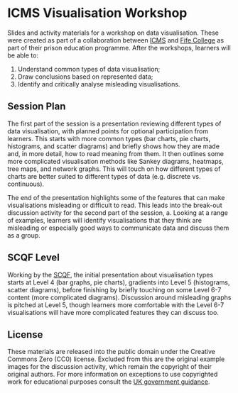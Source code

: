 # ICMS Visualisation Workshop

Slides and activity materials for a workshop on data visualisation. These were created as part of a collaboration between [ICMS](https://www.icms.org.uk/) and [Fife College](https://fife.ac.uk/) as part of their prison education programme. After the workshops, learners will be able to: 

1. Understand common types of data visualisation;
2. Draw conclusions based on represented data;
3. Identify and critically analyse misleading visualisations. 


## Session Plan

The first part of the session is a presentation reviewing different types of data visualisation, with planned points for optional participation from learners. This starts with more common types (bar charts, pie charts, histograms, and scatter diagrams) and briefly shows how they are made and, in more detail, how to read meaning from them. It then outlines some more complicated visualisation methods like Sankey diagrams, heatmaps, tree maps, and network graphs. This will touch on how different types of charts are better suited to different types of data (e.g. discrete vs. continuous).

The end of the presentation highlights some of the features that can make visualisations misleading or difficult to read. This leads into the break-out discussion activity for the second part of the session, a. Looking at a range of examples, learners will identify visualisations that they think are misleading or especially good ways to communicate data and discuss them as a group.

## SCQF Level

Working by the [SCQF](https://scqf.org.uk/), the initial presentation about visualisation types starts at Level 4 (bar graphs, pie charts), gradients into Level 5 (histograms, scatter diagrams), before finishing by briefly touching on some Level 6-7 content (more complicated diagrams). Discussion around misleading graphs is pitched at Level 5, though learners more comfortable with the Level 6-7 visualisations will have more complicated features they can discuss too.

## License

These materials are released into the public domain under the Creative Commons Zero (CC0) license. Excluded from this are the original example images for the discussion activity, which remain the copyright of their original authors. For more information on exceptions to use copyrighted work for educational purposes consult the [UK government guidance](https://www.gov.uk/guidance/exceptions-to-copyright#teaching).

